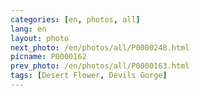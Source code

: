 ```yaml
---
categories: [en, photos, all]
lang: en
layout: photo
next_photo: /en/photos/all/P0000248.html
picname: P0000162
prev_photo: /en/photos/all/P0000163.html
tags: [Desert Flower, Devils Gorge]
---
```

